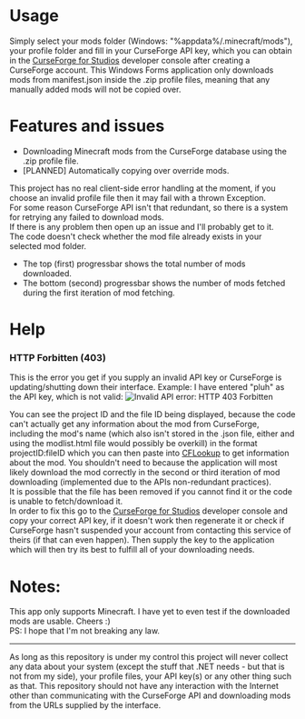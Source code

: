 # Usage
Simply select your mods folder (Windows: "%appdata%/.minecraft/mods"), your profile folder and fill in your CurseForge API key, which you can obtain in the [CurseForge for Studios](https://console.curseforge.com/#/api-keys) developer console after creating a CurseForge account.
This Windows Forms application only downloads mods from manifest.json inside the .zip profile files, meaning that any manually added mods will not be copied over.

# Features and issues
- Downloading Minecraft mods from the CurseForge database using the .zip profile file.
- [PLANNED] Automatically copying over override mods.

This project has no real client-side error handling at the moment, if you choose an invalid profile file then it may fail with a thrown Exception.\
For some reason CurseForge API isn't that redundant, so there is a system for retrying any failed to download mods.\
If there is any problem then open up an issue and I'll probably get to it.\
The code doesn't check whether the mod file already exists in your selected mod folder.

- The top (first) progressbar shows the total number of mods downloaded.
- The bottom (second) progressbar shows the number of mods fetched during the first iteration of mod fetching.

# Help
### HTTP Forbitten (403)
This is the error you get if you supply an invalid API key or CurseForge is updating/shutting down their interface. Example: I have entered "pluh" as the API key, which is not valid:
![Invalid API error: HTTP 403 Forbitten](https://github.com/user-attachments/assets/aba261dc-17e2-459e-a7a2-1b658ad4bdb6)

You can see the project ID and the file ID being displayed, because the code can't actually get any information about the mod from CurseForge, including the mod's name (which also isn't stored in the .json file, either and using the modlist.html file would possibly be overkill) in the format projectID:fileID which you can then paste into [CFLookup](https://cflookup.com/) to get information about the mod. You shouldn't need to because the application will most likely download the mod correctly in the second or third iteration of mod downloading (implemented due to the APIs non-redundant practices).\
It is possible that the file has been removed if you cannot find it or the code is unable to fetch/download it.\
In order to fix this go to the [CurseForge for Studios](https://console.curseforge.com/#/api-keys) developer console and copy your correct API key, if it doesn't work then regenerate it or check if CurseForge hasn't suspended your account from contacting this service of theirs (if that can even happen). Then supply the key to the application which will then try its best to fulfill all of your downloading needs.

# Notes:
This app only supports Minecraft.
I have yet to even test if the downloaded mods are usable.
Cheers :)\
PS: I hope that I'm not breaking any law.

---
As long as this repository is under my control this project will never collect any data about your system (except the stuff that .NET needs - but that is not from my side), your profile files, your API key(s) or any other thing such as that.
This repository should not have any interaction with the Internet other than communicating with the CurseForge API and downloading mods from the URLs supplied by the interface.

